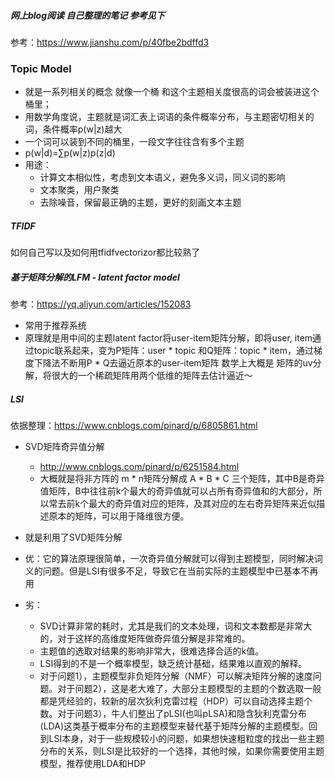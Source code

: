 ##### 网上blog阅读 自己整理的笔记 参考见下
参考：https://www.jianshu.com/p/40fbe2bdffd3

### Topic Model
* 就是一系列相关的概念 就像一个桶 和这个主题相关度很高的词会被装进这个桶里； 
* 用数学角度说，主题就是词汇表上词语的条件概率分布，与主题密切相关的词，条件概率p(w|z)越大
* 一个词可以装到不同的桶里，一段文字往往含有多个主题
* p(w|d)=∑p(w|z)p(z|d) 
* 用途：
    * 计算文本相似性，考虑到文本语义，避免多义词，同义词的影响
    * 文本聚类，用户聚类
    * 去除噪音，保留最正确的主题，更好的刻画文本主题
          
##### TFIDF
如何自己写以及如何用tfidfvectorizor都比较熟了

##### 基于矩阵分解的LFM - latent factor model
参考：https://yq.aliyun.com/articles/152083
* 常用于推荐系统
* 原理就是用中间的主题latent factor将user-item矩阵分解，即将user, item通过topic联系起来，变为P矩阵：user * topic 和Q矩阵：topic * item，通过梯度下降法不断用P * Q去逼近原本的user-item矩阵 数学上大概是 矩阵的uv分解，将很大的一个稀疏矩阵用两个低维的矩阵去估计逼近～

##### LSI
依据整理：https://www.cnblogs.com/pinard/p/6805861.html

* SVD矩阵奇异值分解
    * http://www.cnblogs.com/pinard/p/6251584.html
    * 大概就是将非方阵的 m * n矩阵分解成 A * B * C 三个矩阵，其中B是奇异值矩阵，B中往往前k个最大的奇异值就可以占所有奇异值和的大部分，所以常去前k个最大的奇异值对应的矩阵，及其对应的左右奇异矩阵来近似描述原本的矩阵，可以用于降维很方便。

* 就是利用了SVD矩阵分解
* 优：它的算法原理很简单，一次奇异值分解就可以得到主题模型，同时解决词义的问题。但是LSI有很多不足，导致它在当前实际的主题模型中已基本不再用
* 劣：
    * SVD计算非常的耗时，尤其是我们的文本处理，词和文本数都是非常大的，对于这样的高维度矩阵做奇异值分解是非常难的。
    * 主题值的选取对结果的影响非常大，很难选择合适的k值。
    * LSI得到的不是一个概率模型，缺乏统计基础，结果难以直观的解释。
    * 对于问题1），主题模型非负矩阵分解（NMF）可以解决矩阵分解的速度问题。对于问题2），这是老大难了，大部分主题模型的主题的个数选取一般都是凭经验的，较新的层次狄利克雷过程（HDP）可以自动选择主题个数。对于问题3），牛人们整出了pLSI(也叫pLSA)和隐含狄利克雷分布(LDA)这类基于概率分布的主题模型来替代基于矩阵分解的主题模型。回到LSI本身，对于一些规模较小的问题，如果想快速粗粒度的找出一些主题分布的关系，则LSI是比较好的一个选择，其他时候，如果你需要使用主题模型，推荐使用LDA和HDP
    

















